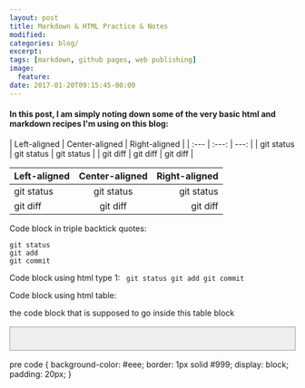 ```yaml
---
layout: post
title: Markdown & HTML Practice & Notes
modified:
categories: blog/
excerpt:
tags: [markdown, github pages, web publishing]
image:
  feature:
date: 2017-01-20T09:15:45-00:00
---
```


#### In this post, I am simply noting down some of the very basic html and markdown recipes I'm using on this blog:

\| Left-aligned | Center-aligned | Right-aligned |
\| :---         |     :---:      |          ---: |
\| git status   | git status     | git status    |
\| git diff     | git diff       | git diff      |


| Left-aligned | Center-aligned | Right-aligned |
| :---         |     :---:      |          ---: |
| git status   | git status     | git status    |
| git diff     | git diff       | git diff      |


Code block in triple backtick quotes:
```
git status
git add
git commit
```
<style>
  .mytable 
  {
  background-color: #eee;
  border: 1px solid #999;
  display: block;
  padding: 20px;
  }
</style>

Code block using html type 1:
<code>
git status
git add
git commit
</code>

Code block using html table:
<table class="mytable">
<tr>
the code block
that is supposed to go
inside this table block
</tr>
</table>

pre code {
  background-color: #eee;
  border: 1px solid #999;
  display: block;
  padding: 20px;
}
